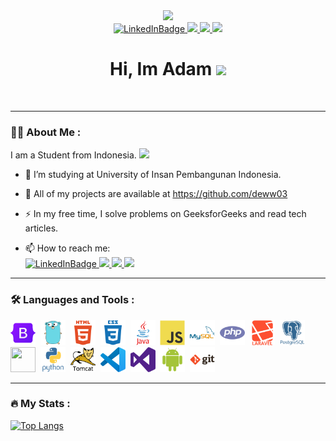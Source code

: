 <div id="header" align="center">
  <img src="https://camo.githubusercontent.com/5ac1a700d41a1c1fbd8ec4ee168a0be6566130d9e19b61a4c6c42f807761918c/68747470733a2f2f6d656469612e67697068792e636f6d2f6d656469612f436d72314f4d4a32464e3042322f67697068792e676966" width="350"/>
</div>

<div id="header" align="center">
    <a href="https://www.linkedin.com/in/adam-kurniawan-7831352a9/">
      <img src="https://img.shields.io/badge/Adam-blue?style=for-the-badge&logo=linkedin&logoColor=white" alt="LinkedInBadge"/>
    </a>
    <a href="https://mail.google.com/mail/u/1/#inbox?compose=CllgCJqXxFzkkGbqRsRvpGqBxpFPTQmkrBvBkqCdXFKGmhPTqGjXTHSkqwhTZFmVLMPBRCmgRQq">
      <img src="https://img.shields.io/badge/Adam-D14836?style=for-the-badge&logo=gmail&logoColor=white"/>
    </a>
    <a href="https://web.facebook.com/adam.kurniawan.9250595">
      <img src="https://img.shields.io/badge/Adam-1877F2?style=for-the-badge&logo=facebook&logoColor=white"/>
    </a>
    <a href="https://www.instagram.com/damkrn_/">
      <img src="https://img.shields.io/badge/Adam-E4405F?style=for-the-badge&logo=instagram&logoColor=white"/>
    </a>
</div>

<div align="center" id="badges">
<h1>
  Hi, Im Adam
  <img src="https://media.giphy.com/media/hvRJCLFzcasrR4ia7z/giphy.gif" width="30px"/>
</h1>
  <img src="https://komarev.com/ghpvc/?username=deww03&style=flat-square&color=blue" alt=""/>
</div>

---

### :woman_technologist: About Me :
I am a Student from Indonesia. <img src="https://media.giphy.com/media/WUlplcMpOCEmTGBtBW/giphy.gif" width="30">
- :telescope: I’m studying at University of Insan Pembangunan Indonesia.

- :seedling: All of my projects are available at https://github.com/deww03

- :zap: In my free time, I solve problems on GeeksforGeeks and read tech articles.

- :mailbox: How to reach me: <br>
      <a href="https://www.linkedin.com/in/adam-kurniawan-7831352a9/">
      <img src="https://img.shields.io/badge/Adam-blue?style=for-the-badge&logo=linkedin&logoColor=white" alt="LinkedInBadge"/>
    </a>
    <a href="https://mail.google.com/mail/u/1/#inbox?compose=CllgCJqXxFzkkGbqRsRvpGqBxpFPTQmkrBvBkqCdXFKGmhPTqGjXTHSkqwhTZFmVLMPBRCmgRQq">
      <img src="https://img.shields.io/badge/Adam-D14836?style=for-the-badge&logo=gmail&logoColor=white"/>
    </a>
    <a href="https://web.facebook.com/adam.kurniawan.9250595">
      <img src="https://img.shields.io/badge/Adam-1877F2?style=for-the-badge&logo=facebook&logoColor=white"/>
    </a>
    <a href="https://www.instagram.com/damkrn_/">
      <img src="https://img.shields.io/badge/Adam-E4405F?style=for-the-badge&logo=instagram&logoColor=white"/>
    </a>

---

### :hammer_and_wrench: Languages and Tools :
<div>
  <img src="https://raw.githubusercontent.com/devicons/devicon/55609aa5bd817ff167afce0d965585c92040787a/icons/bootstrap/bootstrap-original.svg" width="40" height="40"/>&nbsp;
  <img src="https://raw.githubusercontent.com/devicons/devicon/55609aa5bd817ff167afce0d965585c92040787a/icons/go/go-original.svg" width="40" height="40"/>&nbsp;
  <img src="https://raw.githubusercontent.com/devicons/devicon/55609aa5bd817ff167afce0d965585c92040787a/icons/html5/html5-plain-wordmark.svg" width="40" height="40"/>&nbsp;
  <img src="https://raw.githubusercontent.com/devicons/devicon/55609aa5bd817ff167afce0d965585c92040787a/icons/css3/css3-plain-wordmark.svg" width="40" height="40"/>&nbsp;
  <img src="https://raw.githubusercontent.com/devicons/devicon/55609aa5bd817ff167afce0d965585c92040787a/icons/java/java-original-wordmark.svg" width="40" height="40"/>&nbsp;
  <img src="https://raw.githubusercontent.com/devicons/devicon/55609aa5bd817ff167afce0d965585c92040787a/icons/javascript/javascript-original.svg" width="40" height="40"/>&nbsp;
  <img src="https://raw.githubusercontent.com/devicons/devicon/55609aa5bd817ff167afce0d965585c92040787a/icons/mysql/mysql-original-wordmark.svg" width="40" height="40"/>&nbsp;
  <img src="https://raw.githubusercontent.com/devicons/devicon/55609aa5bd817ff167afce0d965585c92040787a/icons/php/php-plain.svg" width="40" height="40"/>&nbsp;
  <img src="https://raw.githubusercontent.com/devicons/devicon/55609aa5bd817ff167afce0d965585c92040787a/icons/laravel/laravel-plain-wordmark.svg" width="40" height="40"/>&nbsp;
  <img src="https://raw.githubusercontent.com/devicons/devicon/55609aa5bd817ff167afce0d965585c92040787a/icons/postgresql/postgresql-plain-wordmark.svg" width="40" height="40"/>&nbsp;
  <img src="https://logowik.com/content/uploads/images/postman-api-platform6643.logowik.com.webp" width="40" height="40"/>&nbsp;
  <img src="https://raw.githubusercontent.com/devicons/devicon/55609aa5bd817ff167afce0d965585c92040787a/icons/python/python-original-wordmark.svg" width="40" height="40"/>&nbsp;
  <img src="https://raw.githubusercontent.com/devicons/devicon/55609aa5bd817ff167afce0d965585c92040787a/icons/tomcat/tomcat-original-wordmark.svg" width="40" height="40"/>&nbsp;
  <img src="https://raw.githubusercontent.com/devicons/devicon/55609aa5bd817ff167afce0d965585c92040787a/icons/vscode/vscode-original.svg" width="40" height="40"/>&nbsp;
  <img src="https://raw.githubusercontent.com/devicons/devicon/55609aa5bd817ff167afce0d965585c92040787a/icons/visualstudio/visualstudio-plain.svg" width="40" height="40"/>&nbsp;
  <img src="https://raw.githubusercontent.com/devicons/devicon/55609aa5bd817ff167afce0d965585c92040787a/icons/android/android-original.svg" width="40" height="40"/>&nbsp;
  <img src="https://raw.githubusercontent.com/devicons/devicon/55609aa5bd817ff167afce0d965585c92040787a/icons/git/git-original-wordmark.svg" width="40" height="40"/>&nbsp;
</div>

---

### :fire: My Stats :
[![Top Langs](https://github-readme-stats.vercel.app/api/top-langs/?username=deww03&layout=compact&theme=vision-friendly-dark)](https://github.com/anuraghazra/github-readme-stats)
